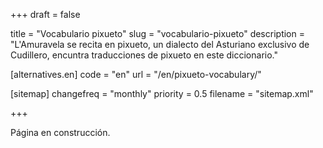 +++
draft = false

title = "Vocabulario pixueto"
slug = "vocabulario-pixueto"
description = "L'Amuravela se recita en pixueto, un dialecto del Asturiano exclusivo de Cudillero, encuntra traducciones de pixueto en este diccionario."

[alternatives.en]
    code = "en"
    url = "/en/pixueto-vocabulary/"

[sitemap]
  changefreq = "monthly"
  priority = 0.5
  filename = "sitemap.xml"

+++

Página en construcción.